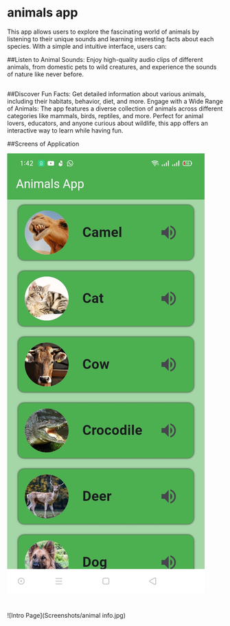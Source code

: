 # animals app
This app allows users to explore the fascinating world of animals by listening to their unique sounds and learning interesting facts about each species. With a simple and intuitive interface, users can:

##Listen to Animal Sounds:
Enjoy high-quality audio clips of different animals, from domestic pets to wild creatures, and experience the sounds of nature like never before.
##
##Discover Fun Facts: Get detailed information about various animals, including their habitats, behavior, diet, and more.
Engage with a Wide Range of Animals: The app features a diverse collection of animals across different categories like mammals, birds, reptiles, and more.
Perfect for animal lovers, educators, and anyone curious about wildlife, this app offers an interactive way to learn while having fun.


##Screens of Application

![Intro Page](Screenshots/1.jpg)
#
![Intro Page](Screenshots/animal info.jpg)
